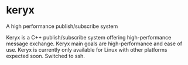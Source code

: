 # keryx
A high performance publish/subscribe system

Keryx is a C++ publish/subscribe system offering high-performance message exchange. Keryx main goals are high-performance and ease of use. Keryx is currently only available for Linux with other platforms expected soon. Switched to ssh.

 
